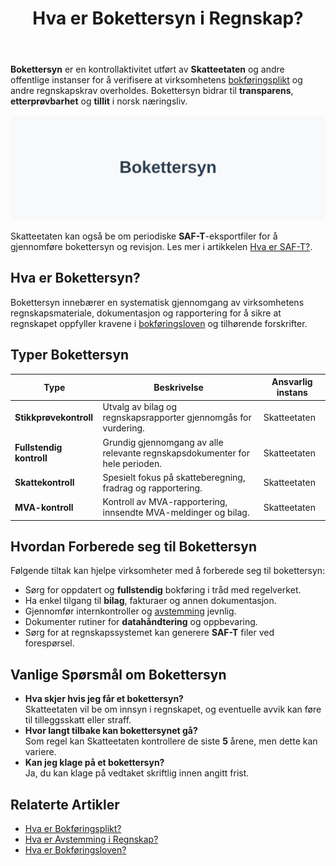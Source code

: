 ﻿---
title: "Hva er Bokettersyn i Regnskap?"
meta_title: "Hva er Bokettersyn i Regnskap?"
meta_description: '**Bokettersyn** er en kontrollaktivitet utført av **Skatteetaten** og andre offentlige instanser for å verifisere at virksomhetens [bokføringsplikt](/blogs/r...'
slug: bokettersyn
type: blog
layout: pages/single
---

**Bokettersyn** er en kontrollaktivitet utført av **Skatteetaten** og andre offentlige instanser for å verifisere at virksomhetens [bokføringsplikt](/blogs/regnskap/hva-er-bokforingsplikt "Hva er Bokføringsplikt i Norge? Hvem, Når og Hvordan?") og andre regnskapskrav overholdes. Bokettersyn bidrar til **transparens**, **etterprøvbarhet** og **tillit** i norsk næringsliv.

![Illustrasjon som viser konseptet bokettersyn](bokettersyn-image.svg)

Skatteetaten kan også be om periodiske **SAF-T**-eksportfiler for å gjennomføre bokettersyn og revisjon. Les mer i artikkelen [Hva er SAF-T?](/blogs/regnskap/saf-t "SAF-T: Standard Audit File for Tax i Norge").

## Hva er Bokettersyn?

Bokettersyn innebærer en systematisk gjennomgang av virksomhetens regnskapsmateriale, dokumentasjon og rapportering for å sikre at regnskapet oppfyller kravene i [bokføringsloven](/blogs/regnskap/hva-er-bokforingsloven "Hva er Bokføringsloven? Krav, Regler og Praktisk Veiledning") og tilhørende forskrifter.

## Typer Bokettersyn

| **Type**                 | **Beskrivelse**                                                            | **Ansvarlig instans** |
|--------------------------|----------------------------------------------------------------------------|-----------------------|
| **Stikkprøvekontroll**   | Utvalg av bilag og regnskapsrapporter gjennomgås for vurdering.            | Skatteetaten          |
| **Fullstendig kontroll** | Grundig gjennomgang av alle relevante regnskapsdokumenter for hele perioden.| Skatteetaten          |
| **Skattekontroll**       | Spesielt fokus på skatteberegning, fradrag og rapportering.                | Skatteetaten          |
| **MVA-kontroll**         | Kontroll av MVA-rapportering, innsendte MVA-meldinger og bilag.            | Skatteetaten          |

## Hvordan Forberede seg til Bokettersyn

Følgende tiltak kan hjelpe virksomheter med å forberede seg til bokettersyn:

* Sørg for oppdatert og **fullstendig** bokføring i tråd med regelverket.
* Ha enkel tilgang til **bilag**, fakturaer og annen dokumentasjon.
* Gjennomfør internkontroller og [avstemming](/blogs/regnskap/hva-er-avstemming "Hva er Avstemming i Regnskap? Komplett Guide") jevnlig.
* Dokumenter rutiner for **datahåndtering** og oppbevaring.
* Sørg for at regnskapssystemet kan generere **SAF-T** filer ved forespørsel.

## Vanlige Spørsmål om Bokettersyn

* **Hva skjer hvis jeg får et bokettersyn?**  
  Skatteetaten vil be om innsyn i regnskapet, og eventuelle avvik kan føre til tilleggsskatt eller straff.
* **Hvor langt tilbake kan bokettersynet gå?**  
  Som regel kan Skatteetaten kontrollere de siste **5** årene, men dette kan variere.
* **Kan jeg klage på et bokettersyn?**  
  Ja, du kan klage på vedtaket skriftlig innen angitt frist.

## Relaterte Artikler

* [Hva er Bokføringsplikt?](/blogs/regnskap/hva-er-bokforingsplikt "Hva er Bokføringsplikt i Norge? Hvem, Når og Hvordan?")  
* [Hva er Avstemming i Regnskap?](/blogs/regnskap/hva-er-avstemming "Hva er Avstemming i Regnskap? Komplett Guide")  
* [Hva er Bokføringsloven?](/blogs/regnskap/hva-er-bokforingsloven "Hva er Bokføringsloven? Krav, Regler og Praktisk Veiledning")











